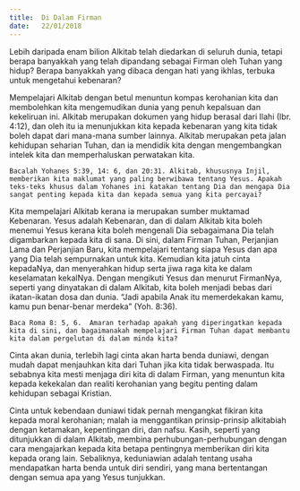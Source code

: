```yaml
---
title:  Di Dalam Firman
date:   22/01/2018
---
```


Lebih daripada enam bilion Alkitab telah diedarkan di seluruh dunia, tetapi berapa banyakkah yang telah dipandang sebagai Firman oleh Tuhan yang hidup? Berapa banyakkah yang dibaca dengan hati yang ikhlas, terbuka untuk mengetahui kebenaran?

Mempelajari Alkitab dengan betul menuntun kompas kerohanian kita dan membolehkan kita mengemudikan dunia yang penuh kepalsuan dan kekeliruan ini.  Alkitab merupakan dokumen yang hidup berasal dari Ilahi (Ibr. 4:12), dan oleh itu ia menunjukkan kita kepada kebenaran yang kita tidak boleh dapat dari mana-mana sumber lainnya.  Alkitab merupakan peta jalan kehidupan seharian Tuhan, dan ia mendidik kita dengan mengembangkan intelek kita dan memperhaluskan perwatakan kita.

`Bacalah Yohanes 5:39, 14: 6, dan 20:31. Alkitab, khususnya Injil, memberikan kita maklumat yang paling berwibawa tentang Yesus. Apakah teks-teks khusus dalam Yohanes ini katakan tentang Dia dan mengapa Dia sangat penting kepada kita dan kepada semua yang kita percayai?`

Kita mempelajari Alkitab kerana ia merupakan sumber muktamad Kebenaran.  Yesus adalah Kebenaran, dan di dalam Alkitab kita boleh menemui Yesus kerana kita boleh mengenali Dia sebagaimana Dia telah digambarkan kepada kita di sana.  Di sini, dalam Firman Tuhan, Perjanjian Lama dan Perjanjian Baru, kita mempelajari tentang siapa Yesus dan apa yang Dia telah sempurnakan untuk kita.  Kemudian kita jatuh cinta kepadaNya, dan menyerahkan hidup serta jiwa raga kita ke dalam keselamatan kekalNya.  Dengan mengikuti Yesus dan menurut FirmanNya, seperti yang dinyatakan di dalam Alkitab, kita boleh menjadi bebas dari ikatan-ikatan dosa dan dunia.  “Jadi apabila Anak itu memerdekakan kamu, kamu pun benar-benar merdeka” (Yoh. 8:36).

`Baca Roma 8: 5, 6.  Amaran terhadap apakah yang diperingatkan kepada kita di sini, dan bagaimanakah mempelajari Firman Tuhan dapat membantu kita dalam pergelutan di dalam minda kita?`

Cinta akan dunia, terlebih lagi cinta akan harta benda duniawi, dengan mudah dapat menjauhkan kita dari Tuhan jika kita tidak berwaspada.  Itu sebabnya kita mesti menjaga diri kita di dalam Firman, yang menuntun kita kepada kekekalan dan realiti kerohanian yang begitu penting dalam kehidupan sebagai Kristian.

Cinta untuk kebendaan duniawi tidak pernah mengangkat fikiran kita kepada moral kerohanian; malah ia menggantikan prinsip-prinsip alkitabiah dengan ketamakan, kepentingan diri, dan nafsu.  Kasih, seperti yang ditunjukkan di dalam Alkitab, membina perhubungan-perhubungan dengan cara mengajarkan kepada kita betapa pentingnya memberikan diri kita kepada orang lain.  Sebaliknya, keduniawian adalah tentang usaha mendapatkan harta benda untuk diri sendiri, yang mana bertentangan dengan semua apa yang Yesus tunjukkan.